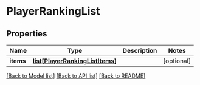 # PlayerRankingList

## Properties
Name | Type | Description | Notes
------------ | ------------- | ------------- | -------------
**items** | [**list[PlayerRankingListItems]**](PlayerRankingListItems.md) |  | [optional] 

[[Back to Model list]](../README.md#documentation-for-models) [[Back to API list]](../README.md#documentation-for-api-endpoints) [[Back to README]](../README.md)

